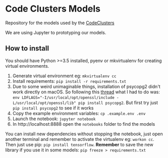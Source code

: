# Code Clusters Models

Repository for the models used by the [CodeClusters](https://github.com/Aalto-LeTech/CodeClusters)

We are using Jupyter to prototyping our models.

## How to install

You should have Python >=3.5 installed, pyenv or mkvirtualenv for creating virtual environments.

1. Generate virtual environment eg: `mkvirtualenv cc`
2. Install requirements: `pip install -r requirements.txt`
3. Due to some weird unimaginable things, installation of psycopg2 didn't work directly on macOS. So following this [thread](https://stackoverflow.com/questions/26288042/error-installing-psycopg2-library-not-found-for-lssl) what I had to do was: `env LDFLAGS="-I/usr/local/opt/openssl/include -L/usr/local/opt/openssl/lib" pip install psycopg2`. But first try just `pip install psycopg2` to see if it works
4. Copy the example environment variables: `cp .example.env .env`
5. Launch the notebook: `jupyter notebook`
6. In http://localhost:8888 open the `notebooks` folder to find the models

You can install new dependencies without stopping the notebook, just open another terminal and remember to activate the virtualenv eg: `workon cc`. Then just use pip: `pip install tensorflow`. **Remember** to save the new library if you use it in some models: `pip freeze > requirements.txt`
